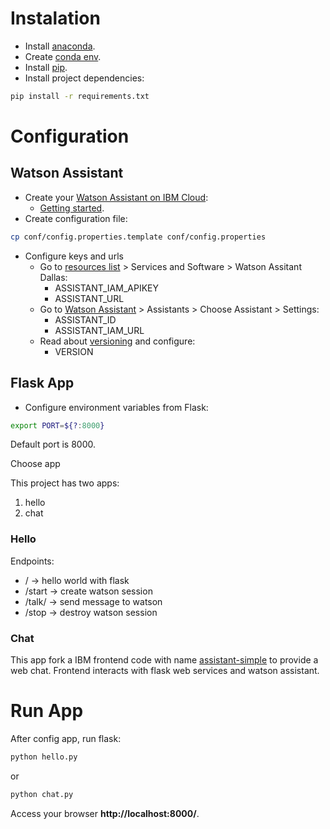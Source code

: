 # Instalation

* Install [anaconda](https://docs.anaconda.com/anaconda/install/index.html).
* Create [conda env](https://conda.io/projects/conda/en/latest/user-guide/tasks/manage-environments.html).
* Install [pip](https://docs.python.org/3/installing/index.html).
* Install project dependencies:

~~~ bash
pip install -r requirements.txt
~~~

# Configuration

## Watson Assistant

* Create your [Watson Assistant on IBM Cloud](https://cloud.ibm.com/catalog/services/watson-assistant):
	* [Getting started](https://cloud.ibm.com/docs/assistant?topic=assistant-getting-started).
* Create configuration file:

~~~ bash
cp conf/config.properties.template conf/config.properties
~~~

* Configure keys and urls
	* Go to [resources list](https://cloud.ibm.com/resources) > Services and Software > Watson Assitant Dallas:
		* ASSISTANT_IAM_APIKEY
		* ASSISTANT_URL
	* Go to [Watson Assistant](https://us-south.assistant.watson.cloud.ibm.com/instances) > Assistants > Choose Assistant > Settings:
		* ASSISTANT_ID
		* ASSISTANT_IAM_URL
	* Read about [versioning](https://github.com/watson-developer-cloud/api-guidelines/#versioning) and configure:
		* VERSION

## Flask App

* Configure environment variables from Flask:

~~~ bash
export PORT=${?:8000}
~~~

Default port is 8000.

Choose app

This project has two apps:
1. hello
1. chat

### Hello

Endpoints:
* / -> hello world with flask
* /start -> create watson session
* /talk/<message> -> send message to watson
* /stop -> destroy watson session

### Chat

This app fork a IBM frontend code with name [assistant-simple](https://github.com/watson-developer-cloud/assistant-simple) to provide a web chat. Frontend interacts with flask web services and watson assistant.

# Run App

After config app, run flask:

~~~ bash
python hello.py
~~~

or

~~~ bash
python chat.py
~~~

Access your browser __http://localhost:8000/__.